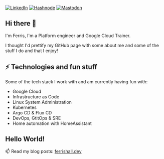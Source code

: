 [![LinkedIn](https://img.shields.io/badge/ferrishall-%230077B5.svg?style=for-the-badge&logo=linkedin&logoColor=white&link=https://www.linkedin.com/in/ferrishall/)](https://www.linkedin.com/in/ferrishall/) [![Hashnode](https://img.shields.io/badge/ferrishall.dev-2962FF?style=for-the-badge&logo=hashnode&logoColor=white&link=https://ferrishall.dev/)](https://ferrishall.dev/) [![Mastodon](https://img.shields.io/badge/-ferrish07-%232B90D9?style=for-the-badge&logo=mastodon&logoColor=white)](https://hachyderm.io/@ferrish07)

## Hi there 👋
I'm Ferris, I'm a Platform engineer and Google Cloud Trainer.

I thought I'd prettify my GitHub page with some about me and some of the stuff I do and that I enjoy!

## ⚡ Technologies and fun stuff
Some of the tech stack I work with and am currently having fun with:

- Google Cloud
- Infrastructure as Code
- Linux System Administration
- Kubernetes
- Argo CD & Flux CD
- DevOps, GtitOps & SRE 
- Home automation with HomeAssistant

## Hello World!
📫 Read my blog posts: [ferrishall.dev](https://hachyderm.io/@ferrish07)
